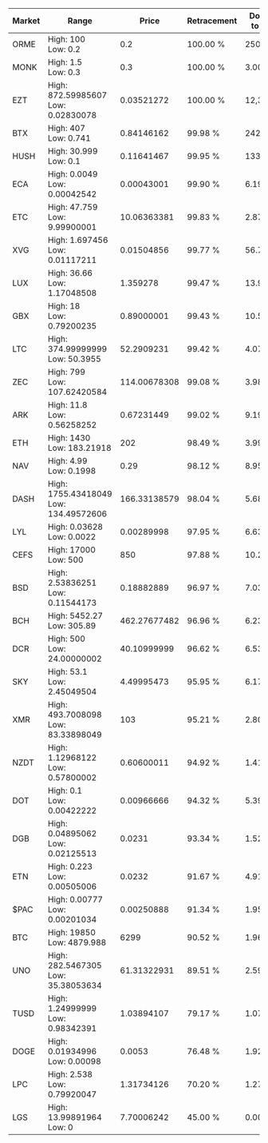 | Market | Range | Price| Retracement | Doubles to 50% |
| --- | --- | --- | --- | --- |
| ORME | High: 100<br />Low: 0.2 | 0.2 | 100.00 % | 250.50 |
| MONK | High: 1.5<br />Low: 0.3 | 0.3 | 100.00 % | 3.00 |
| EZT | High: 872.59985607<br />Low: 0.02830078 | 0.03521272 | 100.00 % | 12,390.81 |
| BTX | High: 407<br />Low: 0.741 | 0.84146162 | 99.98 % | 242.28 |
| HUSH | High: 30.999<br />Low: 0.1 | 0.11641467 | 99.95 % | 133.57 |
| ECA | High: 0.0049<br />Low: 0.00042542 | 0.00043001 | 99.90 % | 6.19 |
| ETC | High: 47.759<br />Low: 9.99900001 | 10.06363381 | 99.83 % | 2.87 |
| XVG | High: 1.697456<br />Low: 0.01117211 | 0.01504856 | 99.77 % | 56.77 |
| LUX | High: 36.66<br />Low: 1.17048508 | 1.359278 | 99.47 % | 13.92 |
| GBX | High: 18<br />Low: 0.79200235 | 0.89000001 | 99.43 % | 10.56 |
| LTC | High: 374.99999999<br />Low: 50.3955 | 52.2909231 | 99.42 % | 4.07 |
| ZEC | High: 799<br />Low: 107.62420584 | 114.00678308 | 99.08 % | 3.98 |
| ARK | High: 11.8<br />Low: 0.56258252 | 0.67231449 | 99.02 % | 9.19 |
| ETH | High: 1430<br />Low: 183.21918 | 202 | 98.49 % | 3.99 |
| NAV | High: 4.99<br />Low: 0.1998 | 0.29 | 98.12 % | 8.95 |
| DASH | High: 1755.43418049<br />Low: 134.49572606 | 166.33138579 | 98.04 % | 5.68 |
| LYL | High: 0.03628<br />Low: 0.0022 | 0.00289998 | 97.95 % | 6.63 |
| CEFS | High: 17000<br />Low: 500 | 850 | 97.88 % | 10.29 |
| BSD | High: 2.53836251<br />Low: 0.11544173 | 0.18882889 | 96.97 % | 7.03 |
| BCH | High: 5452.27<br />Low: 305.89 | 462.27677482 | 96.96 % | 6.23 |
| DCR | High: 500<br />Low: 24.00000002 | 40.10999999 | 96.62 % | 6.53 |
| SKY | High: 53.1<br />Low: 2.45049504 | 4.49995473 | 95.95 % | 6.17 |
| XMR | High: 493.7008098<br />Low: 83.33898049 | 103 | 95.21 % | 2.80 |
| NZDT | High: 1.12968122<br />Low: 0.57800002 | 0.60600011 | 94.92 % | 1.41 |
| DOT | High: 0.1<br />Low: 0.00422222 | 0.00966666 | 94.32 % | 5.39 |
| DGB | High: 0.04895062<br />Low: 0.02125513 | 0.0231 | 93.34 % | 1.52 |
| ETN | High: 0.223<br />Low: 0.00505006 | 0.0232 | 91.67 % | 4.91 |
| $PAC | High: 0.00777<br />Low: 0.00201034 | 0.00250888 | 91.34 % | 1.95 |
| BTC | High: 19850<br />Low: 4879.988 | 6299 | 90.52 % | 1.96 |
| UNO | High: 282.5467305<br />Low: 35.38053634 | 61.31322931 | 89.51 % | 2.59 |
| TUSD | High: 1.24999999<br />Low: 0.98342391 | 1.03894107 | 79.17 % | 1.07 |
| DOGE | High: 0.01934996<br />Low: 0.00098 | 0.0053 | 76.48 % | 1.92 |
| LPC | High: 2.538<br />Low: 0.79920047 | 1.31734126 | 70.20 % | 1.27 |
| LGS | High: 13.99891964<br />Low: 0 | 7.70006242 | 45.00 % | 0.00 |

